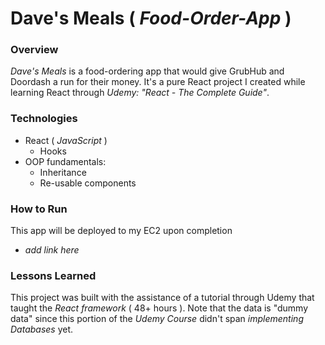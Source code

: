 # Dave's Meals ( _Food-Order-App_ )

### Overview 
_Dave's Meals_ is a food-ordering app that would give GrubHub and Doordash a run for their money. It's a pure React project I created while learning React through _Udemy: "React - The Complete Guide"_.

### Technologies
* React ( _JavaScript_ )
  * Hooks
* OOP fundamentals:
  * Inheritance
  * Re-usable components

### How to Run
This app will be deployed to my EC2 upon completion
* _add link here_

### Lessons Learned
 This project was built with the assistance of a tutorial through Udemy that taught the _React framework_ ( 48+ hours ). Note that the data is "dummy data" since this portion of the _Udemy Course_ didn't span _implementing Databases_ yet. 
